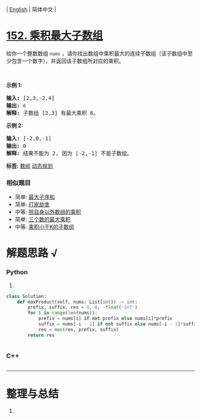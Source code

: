 | [English](README_EN.md) | 简体中文 |

# [152. 乘积最大子数组](https://leetcode-cn.com/problems/maximum-product-subarray)
<p>给你一个整数数组 <code>nums</code>&nbsp;，请你找出数组中乘积最大的连续子数组（该子数组中至少包含一个数字），并返回该子数组所对应的乘积。</p>

<p>&nbsp;</p>

<p><strong>示例 1:</strong></p>

<pre><strong>输入:</strong> [2,3,-2,4]
<strong>输出:</strong> <code>6</code>
<strong>解释:</strong>&nbsp;子数组 [2,3] 有最大乘积 6。
</pre>

<p><strong>示例 2:</strong></p>

<pre><strong>输入:</strong> [-2,0,-1]
<strong>输出:</strong> 0
<strong>解释:</strong>&nbsp;结果不能为 2, 因为 [-2,-1] 不是子数组。</pre>

**标签:**  [数组](https://leetcode-cn.com/tag/array) [动态规划](https://leetcode-cn.com/tag/dynamic-programming) 
 ### 相似题目
- 简单:	[最大子序和](https://leetcode-cn.com/problems/maximum-subarray) 
- 简单:	[打家劫舍](https://leetcode-cn.com/problems/house-robber) 
- 中等:	[除自身以外数组的乘积](https://leetcode-cn.com/problems/product-of-array-except-self) 
- 简单:	[三个数的最大乘积](https://leetcode-cn.com/problems/maximum-product-of-three-numbers) 
- 中等:	[乘积小于K的子数组](https://leetcode-cn.com/problems/subarray-product-less-than-k) 

# 解题思路 √

### Python

1. 

```python
class Solution:
    def maxProduct(self, nums: List[int]) -> int:
        prefix, suffix, res = 0, 0, -float('inf')
        for i in range(len(nums)):
            prefix = nums[i] if not prefix else nums[i]*prefix
            suffix = nums[-i - 1] if not suffix else nums[-i - 1]*suffix
            res = max(res, prefix, suffix)
        return res
```


```python

```

### C++

```cpp

```

---



# 整理与总结

1. 